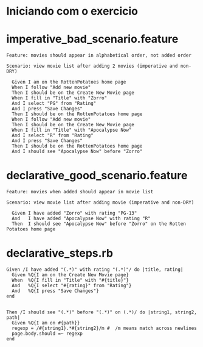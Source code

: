 Iniciando com o exercicio
=========================


imperative_bad_scenario.feature
===============================

    Feature: movies should appear in alphabetical order, not added order
    
    Scenario: view movie list after adding 2 movies (imperative and non-DRY)
    
      Given I am on the RottenPotatoes home page
      When I follow "Add new movie"
      Then I should be on the Create New Movie page
      When I fill in "Title" with "Zorro"
      And I select "PG" from "Rating"
      And I press "Save Changes"
      Then I should be on the RottenPotatoes home page
      When I follow "Add new movie"
      Then I should be on the Create New Movie page
      When I fill in "Title" with "Apocalypse Now"
      And I select "R" from "Rating"
      And I press "Save Changes"
      Then I should be on the RottenPotatoes home page
      And I should see "Apocalypse Now" before "Zorro"
    


declarative_good_scenario.feature
=================================

    Feature: movies when added should appear in movie list
    
    Scenario: view movie list after adding movie (imperative and non-DRY)
    
      Given I have added "Zorro" with rating "PG-13"
      And   I have added "Apocalypse Now" with rating "R"
      Then  I should see "Apocalypse Now" before "Zorro" on the Rotten Potatoes home page
    
    


declarative_steps.rb
====================

    Given /I have added "(.*)" with rating "(.*)"/ do |title, rating|
      Given %Q{I am on the Create New Movie page}
      When  %Q{I fill in "Title" with "#{title}"}
      And   %Q{I select "#{rating}" from "Rating"}
      And   %Q{I press "Save Changes"}
    end
        
        
    Then /I should see "(.*)" before "(.*)" on (.*)/ do |string1, string2, path|
      Given %Q{I am on #{path}}
      regexp = /#{string1}.*#{string2}/m #  /m means match across newlines
      page.body.should =~ regexp
    end
    
            


